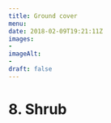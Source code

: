 ```yaml
---
title: Ground cover
menu: 
date: 2018-02-09T19:21:11Z
images: 
- 
imageAlt: 
- 
draft: false
---
```


# 8. Shrub
